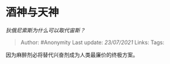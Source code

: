 # 酒神与天神
*狄俄尼索斯为什么可以取代宙斯？*

> Author: #Anonymity
> Last update: *23/07/2021*
> Links:
> Tags:

因为麻醉剂必将替代兴奋剂成为人类最廉价的终极方案。
